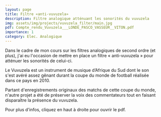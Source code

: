 ```yaml
---
layout: page
title: Filtre «anti-vuvuzela»
description: Filtre analogique atténuant les sonorités du vuvuzela
img: assets/img/projects/vuvuzela_filter/main.jpg
pdf: Compte_rendu_Vuvuzela___LONDE_PASCO_VASSEUR__VITON.pdf
importance: 1
category: Elec. Analogique
---
```


Dans le cadre de mon cours sur les filtres analogiques de second ordre (et plus), j'ai eu l'occasion de mettre en place un filtre « anti-vuvuzela » pour atténuer les sonorités de celui-ci.

Le Vuvuzela est un instrument de musique d’Afrique du Sud dont le son s'est avéré assez gênant durant la coupe du monde de football réalisée dans ce pays en 2010.

Partant d'enregistrements originaux des matchs de cette coupe du monde, n'autre projet a été de préserver la voix des commentateurs tout en faisant disparaître la présence du vuvuzela.

Pour plus d'infos, cliquez en haut à droite pour ouvrir le pdf.
